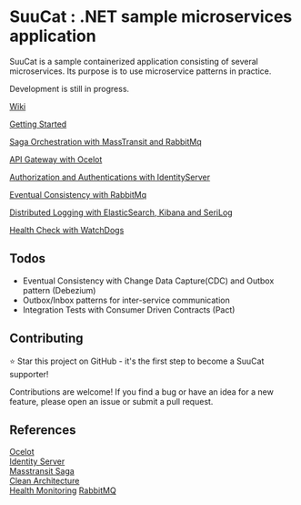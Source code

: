 # SuuCat : .NET sample microservices application #

SuuCat is a sample containerized application consisting of several microservices.
Its purpose is to use microservice patterns in practice.

Development is still in progress. 

[Wiki](https://github.com/ebubekirdinc/SuuCat/wiki)  

[Getting Started](https://github.com/ebubekirdinc/SuuCat/wiki/GettingStarted)  

[Saga Orchestration with MassTransit and RabbitMq](https://github.com/ebubekirdinc/SuuCat/wiki/SagaOrchestration)

[API Gateway with Ocelot](https://github.com/ebubekirdinc/SuuCat/wiki/ApiGateway)

[Authorization and Authentications with IdentityServer](https://github.com/ebubekirdinc/SuuCat/wiki/IdentityServer)

[Eventual Consistency with RabbitMq](https://github.com/ebubekirdinc/SuuCat/wiki/EventualConsistency)

[Distributed Logging with ElasticSearch, Kibana and SeriLog](https://github.com/ebubekirdinc/SuuCat/wiki/DistributedLogging)

[Health Check with WatchDogs](https://github.com/ebubekirdinc/SuuCat/wiki/HealthCheck)

## Todos ## 
- Eventual Consistency with Change Data Capture(CDC) and Outbox pattern (Debezium) 
- Outbox/Inbox patterns for inter-service communication 
- Integration Tests with Consumer Driven Contracts (Pact) 


## Contributing
:star: Star this project on GitHub - it's the first step to become a SuuCat supporter!

Contributions are welcome! If you find a bug or have an idea for a new feature, please open an issue or submit a pull request.


## References

[Ocelot](https://ocelot.readthedocs.io/en/latest/introduction/gettingstarted.html)  
[Identity Server](https://identityserver4.readthedocs.io/en/latest/quickstarts/0_overview.html)  
[Masstransit Saga](https://masstransit.io/documentation/patterns/saga)  
[Clean Architecture](https://github.com/jasontaylordev/CleanArchitecture)  
[Health Monitoring](https://learn.microsoft.com/en-us/dotnet/architecture/microservices/implement-resilient-applications/monitor-app-health)
[RabbitMQ](https://www.rabbitmq.com/documentation.html)  














